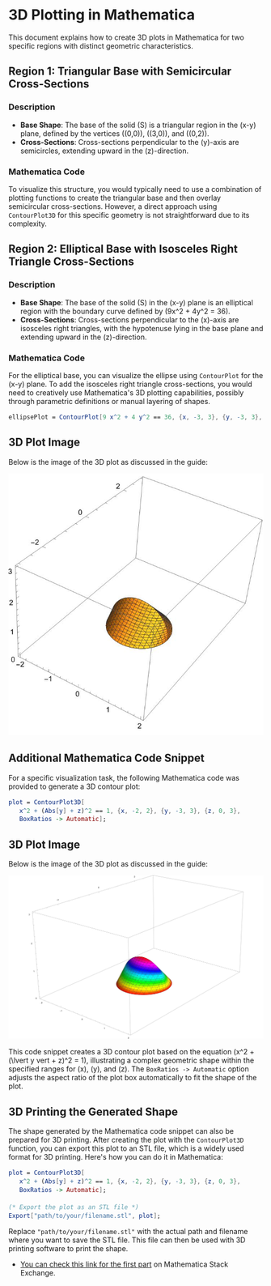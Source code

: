 
# 3D Plotting in Mathematica

This document explains how to create 3D plots in Mathematica for two specific regions with distinct geometric characteristics.

## Region 1: Triangular Base with Semicircular Cross-Sections

### Description
- **Base Shape**: The base of the solid \(S\) is a triangular region in the \(x-y\) plane, defined by the vertices \((0,0)\), \((3,0)\), and \((0,2)\).
- **Cross-Sections**: Cross-sections perpendicular to the \(y\)-axis are semicircles, extending upward in the \(z\)-direction.

### Mathematica Code
To visualize this structure, you would typically need to use a combination of plotting functions to create the triangular base and then overlay semicircular cross-sections. However, a direct approach using `ContourPlot3D` for this specific geometry is not straightforward due to its complexity.

## Region 2: Elliptical Base with Isosceles Right Triangle Cross-Sections

### Description
- **Base Shape**: The base of the solid \(S\) in the \(x-y\) plane is an elliptical region with the boundary curve defined by \(9x^2 + 4y^2 = 36\).
- **Cross-Sections**: Cross-sections perpendicular to the \(x\)-axis are isosceles right triangles, with the hypotenuse lying in the base plane and extending upward in the \(z\)-direction.

### Mathematica Code
For the elliptical base, you can visualize the ellipse using `ContourPlot` for the \(x-y\) plane. To add the isosceles right triangle cross-sections, you would need to creatively use Mathematica's 3D plotting capabilities, possibly through parametric definitions or manual layering of shapes.

```mathematica
ellipsePlot = ContourPlot[9 x^2 + 4 y^2 == 36, {x, -3, 3}, {y, -3, 3}, FrameLabel -> {x, y}];
```
## 3D Plot Image

Below is the image of the 3D plot as discussed in the guide:

![Triangular 3D Plot](traingular.jpeg)




## Additional Mathematica Code Snippet

For a specific visualization task, the following Mathematica code was provided to generate a 3D contour plot:

```mathematica
plot = ContourPlot3D[
   x^2 + (Abs[y] + z)^2 == 1, {x, -2, 2}, {y, -3, 3}, {z, 0, 3}, 
   BoxRatios -> Automatic];
```


## 3D Plot Image

Below is the image of the 3D plot as discussed in the guide:

![Equilateral  3D Plot](Equilateral.jpeg)


This code snippet creates a 3D contour plot based on the equation \(x^2 + (\lvert y 
vert + z)^2 = 1\), illustrating a complex geometric shape within the specified ranges for \(x\), \(y\), and \(z\). The `BoxRatios -> Automatic` option adjusts the aspect ratio of the plot box automatically to fit the shape of the plot.

## 3D Printing the Generated Shape

The shape generated by the Mathematica code snippet can also be prepared for 3D printing. After creating the plot with the `ContourPlot3D` function, you can export this plot to an STL file, which is a widely used format for 3D printing. Here's how you can do it in Mathematica:

```mathematica
plot = ContourPlot3D[
   x^2 + (Abs[y] + z)^2 == 1, {x, -2, 2}, {y, -3, 3}, {z, 0, 3}, 
   BoxRatios -> Automatic];

(* Export the plot as an STL file *)
Export["path/to/your/filename.stl", plot];
```

Replace `"path/to/your/filename.stl"` with the actual path and filename where you want to save the STL file. This file can then be used with 3D printing software to print the shape.

- [You can check this link for the first part](https://mathematica.stackexchange.com/questions/136237/construction-of-a-special-region) on Mathematica Stack Exchange.
